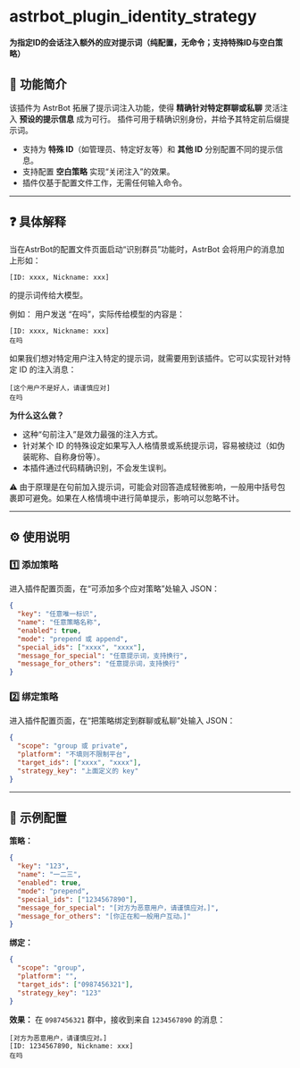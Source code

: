 # astrbot_plugin_identity_strategy

**为指定ID的会话注入额外的应对提示词（纯配置，无命令；支持特殊ID与空白策略）**

## 📖 功能简介
该插件为 AstrBot 拓展了提示词注入功能，使得 **精确针对特定群聊或私聊** 灵活注入 **预设的提示信息** 成为可行。
插件可用于精确识别身份，并给予其特定前后缀提示词。

- 支持为 **特殊 ID**（如管理员、特定好友等）和 **其他 ID** 分别配置不同的提示信息。
- 支持配置 **空白策略** 实现“关闭注入”的效果。
- 插件仅基于配置文件工作，无需任何输入命令。

---

## ❓ 具体解释
当在AstrBot的配置文件页面启动“识别群员”功能时，AstrBot 会将用户的消息加上形如：

```
[ID: xxxx, Nickname: xxx]
```

的提示词传给大模型。

例如：
用户发送 “在吗”，实际传给模型的内容是：

```
[ID: xxxx, Nickname: xxx]
在吗
```

如果我们想对特定用户注入特定的提示词，就需要用到该插件。它可以实现针对特定 ID 的注入消息：

```
[这个用户不是好人，请谨慎应对]
在吗
```

**为什么这么做？**
- 这种“句前注入”是效力最强的注入方式。
- 针对某个 ID 的特殊设定如果写入人格情景或系统提示词，容易被绕过（如伪装昵称、自称身份等）。
- 本插件通过代码精确识别，不会发生误判。

⚠️ 由于原理是在句前加入提示词，可能会对回答造成轻微影响，一般用中括号包裹即可避免。如果在人格情境中进行简单提示，影响可以忽略不计。

---

## ⚙️ 使用说明

### 1️⃣ 添加策略
进入插件配置页面，在“可添加多个应对策略”处输入 JSON：

```json
{
  "key": "任意唯一标识",
  "name": "任意策略名称",
  "enabled": true,
  "mode": "prepend 或 append",
  "special_ids": ["xxxx", "xxxx"],
  "message_for_special": "任意提示词，支持换行",
  "message_for_others": "任意提示词，支持换行"
}
```

### 2️⃣ 绑定策略
进入插件配置页面，在“把策略绑定到群聊或私聊”处输入 JSON：

```json
{
  "scope": "group 或 private",
  "platform": "不填则不限制平台",
  "target_ids": ["xxxx", "xxxx"],
  "strategy_key": "上面定义的 key"
}
```

---

## 📌 示例配置

**策略：**
```json
{
  "key": "123",
  "name": "一二三",
  "enabled": true,
  "mode": "prepend",
  "special_ids": ["1234567890"],
  "message_for_special": "[对方为恶意用户，请谨慎应对。]",
  "message_for_others": "[你正在和一般用户互动。]"
}
```

**绑定：**
```json
{
  "scope": "group",
  "platform": "",
  "target_ids": ["0987456321"],
  "strategy_key": "123"
}
```

**效果：**
在 `0987456321` 群中，接收到来自 `1234567890` 的消息：

```
[对方为恶意用户，请谨慎应对。]
[ID: 1234567890, Nickname: xxx]
在吗
```
